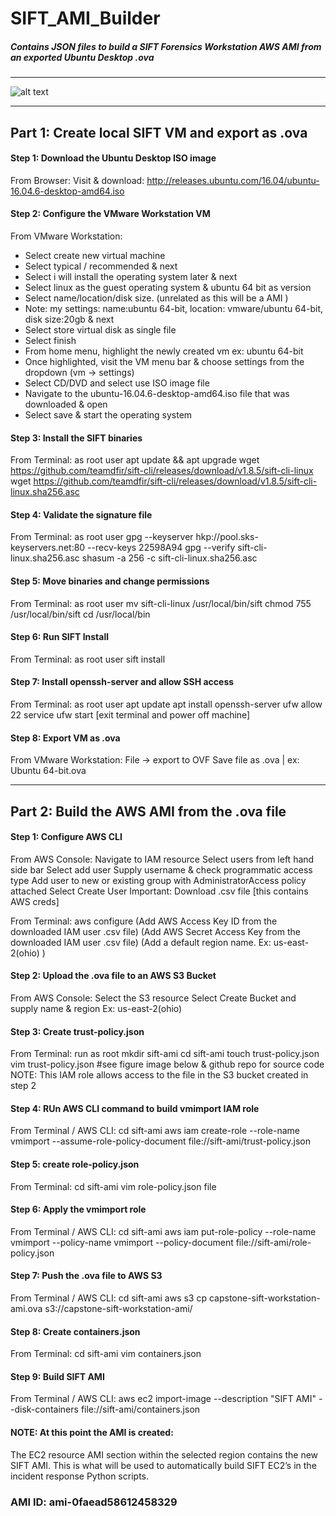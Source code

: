 # SIFT_AMI_Builder
##### Contains JSON files to build a SIFT Forensics Workstation AWS AMI from an exported Ubuntu Desktop .ova

-------------------------------------------------------------------------------------------------------

![alt text](https://camo.githubusercontent.com/88f7a671578a17f5e14d2227fb2d7fca9fa0b1f7/68747470733a2f2f6469676974616c2d666f72656e736963732e73616e732e6f72672f696d616765732f736966742e706e67)

--------------------------------------------------------------------------------------------------------

## Part 1: Create local SIFT VM and export as .ova


#### Step 1: Download the Ubuntu Desktop ISO image

From Browser:
Visit & download: http://releases.ubuntu.com/16.04/ubuntu-16.04.6-desktop-amd64.iso

#### Step 2: Configure the VMware Workstation VM 

From VMware Workstation:
* Select create new virtual machine 
* Select typical / recommended  & next 
* Select i will install the operating system later & next 
* Select linux as the guest operating system & ubuntu 64 bit as version 
* Select name/location/disk size. (unrelated as this will be a AMI ) 
* Note: my settings: name:ubuntu 64-bit, location: vmware/ubuntu 64-bit, disk size:20gb & next
* Select store virtual disk as single file
* Select finish
* From home menu, highlight the newly created vm ex: ubuntu 64-bit
* Once highlighted, visit the VM menu bar & choose settings from the dropdown (vm → settings)
* Select CD/DVD and select use ISO image file 
* Navigate to the ubuntu-16.04.6-desktop-amd64.iso file that was downloaded & open
* Select save & start the operating system 

#### Step 3: Install the SIFT binaries

From Terminal:
as root user
apt update && apt upgrade
wget https://github.com/teamdfir/sift-cli/releases/download/v1.8.5/sift-cli-linux
wget https://github.com/teamdfir/sift-cli/releases/download/v1.8.5/sift-cli-linux.sha256.asc

#### Step 4: Validate the signature file

From Terminal:
as root user
gpg --keyserver hkp://pool.sks-keyservers.net:80 --recv-keys 22598A94
gpg --verify sift-cli-linux.sha256.asc
shasum -a 256 -c sift-cli-linux.sha256.asc

#### Step 5: Move binaries and change permissions
From Terminal:
as root user
mv sift-cli-linux /usr/local/bin/sift
chmod 755 /usr/local/bin/sift
cd /usr/local/bin 

#### Step 6: Run SIFT Install 

From Terminal:
as root user
sift install

#### Step 7: Install openssh-server and allow SSH access 

From Terminal:
as root user 
apt update 
apt install openssh-server
ufw allow 22
service ufw start
[exit terminal and power off machine]

#### Step 8: Export VM as .ova 

From VMware Workstation:
File → export to OVF
Save file as .ova  |  ex: Ubuntu 64-bit.ova
 
---------------------------------------------------------------------------------

## Part 2:  Build the AWS AMI from the .ova file 

#### Step 1: Configure AWS CLI

From AWS Console: 
Navigate to IAM resource
Select users from left hand side bar 
Select add user 
Supply username & check programmatic access type 
Add user to new or existing group with AdministratorAccess policy attached
Select Create User 
Important: Download .csv file [this contains AWS creds]

From Terminal:
aws configure
(Add AWS Access Key ID from the downloaded IAM user .csv file)
(Add AWS Secret Access Key from the downloaded IAM user .csv file) 
(Add a default region name. Ex: us-east-2(ohio) )

#### Step 2: Upload the .ova file to an AWS S3 Bucket 

From AWS Console:
Select the S3 resource 
Select Create Bucket and supply name & region 
Ex: us-east-2(ohio)

#### Step 3: Create trust-policy.json

From Terminal:
run as root
mkdir sift-ami
cd sift-ami
touch trust-policy.json
vim trust-policy.json
#see figure image below & github repo for source code 
NOTE: This IAM role allows access to the file in the S3 bucket created in step 2

#### Step 4: RUn AWS CLI command to build vmimport IAM role 

From Terminal / AWS CLI:
cd sift-ami
aws iam create-role --role-name vmimport --assume-role-policy-document file://sift-ami/trust-policy.json

#### Step 5: create role-policy.json

From Terminal:
cd sift-ami
vim role-policy.json file

#### Step 6: Apply the vmimport role

From Terminal / AWS CLI:
cd sift-ami
aws iam put-role-policy --role-name vmimport --policy-name vmimport --policy-document file://sift-ami/role-policy.json

#### Step 7: Push the .ova file to AWS S3 

From Terminal / AWS CLI:
cd sift-ami
aws s3 cp capstone-sift-workstation-ami.ova s3://capstone-sift-workstation-ami/

#### Step 8: Create containers.json 

From Terminal:
cd sift-ami
vim containers.json

#### Step 9:  Build SIFT AMI

From Terminal / AWS CLI:
aws ec2 import-image --description "SIFT AMI" --disk-containers file://sift-ami/containers.json

#### NOTE: At this point the AMI is created:
The EC2 resource AMI section within the selected region contains the new SIFT AMI. This is what will be used to automatically build SIFT EC2’s in the incident response  Python scripts. 

### AMI ID: ami-0faead58612458329

